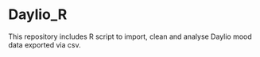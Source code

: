 # Daylio_R

This repository includes R script to import, clean and analyse Daylio mood data exported via csv.

